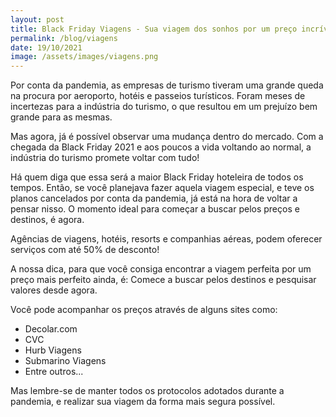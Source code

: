 ```yaml
---
layout: post
title: Black Friday Viagens - Sua viagem dos sonhos por um preço incrível
permalink: /blog/viagens
date: 19/10/2021
image: /assets/images/viagens.png
---
```


Por conta da pandemia, as empresas de turismo tiveram uma grande queda na procura por aeroporto, hotéis e passeios turísticos. Foram meses de incertezas para a indústria do turismo, o que resultou em um prejuízo bem grande para as mesmas.

Mas agora, já é possível observar uma mudança dentro do mercado. Com a chegada da Black Friday 2021 e aos poucos a vida voltando ao normal, a indústria do turismo promete voltar com tudo!

Há quem diga que essa será a maior Black Friday hoteleira de todos os tempos. Então,  se você planejava fazer aquela viagem especial, e teve os planos cancelados por conta da pandemia, já está na hora de voltar a pensar nisso. O momento ideal para começar a buscar pelos preços e destinos, é agora.

Agências de viagens, hotéis, resorts e companhias aéreas, podem oferecer serviços com até 50% de desconto!

A nossa dica, para que você consiga encontrar a viagem perfeita por um preço mais perfeito ainda, é: Comece a buscar pelos destinos e pesquisar valores desde agora.

Você pode acompanhar os preços através de alguns sites como:
- Decolar.com
- CVC
- Hurb Viagens
- Submarino Viagens
- Entre outros...

Mas lembre-se de manter todos os protocolos adotados durante a pandemia, e realizar sua viagem da forma mais segura possível. 
